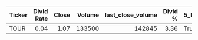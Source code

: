 | Ticker   |   Divid Rate |   Close |   Volume |   last_close_volume |   Divid % | 5_Days_pos   | above_SMA_50   |
|:---------|-------------:|--------:|---------:|--------------------:|----------:|:-------------|:---------------|
| TOUR     |         0.04 |    1.07 |   133500 |              142845 |      3.36 | True         | True           |